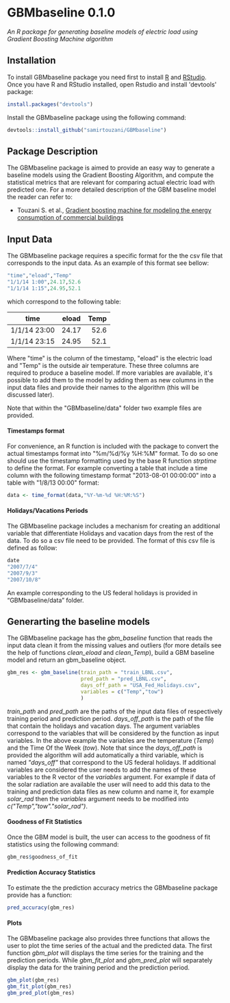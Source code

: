 # GBMbaseline 0.1.0
*An R package for generating baseline models of electric load using Gradient Boosting Machine algorithm*

## Installation

To install GBMbaseline package you need first to install [R](https://cran.r-project.org/) and [RStudio](https://www.rstudio.com/).
Once you have R and RStudio installed, open Rstudio and install 'devtools' package:
```r
install.packages("devtools")
```
 Install the GBMbaseline package using the following command:

```r
devtools::install_github("samirtouzani/GBMbaseline")
```

## Package Description

The GBMbaseline package is aimed to provide an easy way to generate a baseline models using the Gradient Boosting Algorithm, and compute the statistical metrics that are relevant for comparing actual electric load with predicted one. For a more detailed description of the GBM baseline model the reader can refer to:
+ Touzani S. et al., [Gradient boosting machine for modeling the energy consumption of commercial buildings]()

## Input Data
The GBMbaseline package requires a specific format for the the csv file that corresponds to the input data. As an example of this format see bellow:

```r
"time","eload","Temp"
"1/1/14 1:00",24.17,52.6
"1/1/14 1:15",24.95,52.1
```
which correspond to the following table:

| time        | eload | Temp |
| ------------|:-----:| ----:|
| 1/1/14 23:00 | 24.17 | 52.6 |
| 1/1/14 23:15 | 24.95 | 52.1 |

Where "time" is the column of the timestamp, "eload" is the electric load and "Temp" is the outside air temperature. These three columns are required to produce a baseline model. If more variables are available, it's possible to add them to the model by adding them as new columns in the input data files and provide their names to the algorithm (this will be discussed later).

 Note that within the "GBMbaseline/data" folder two example files are provided.

#### Timestamps format

For convenience, an R function is included with the package to convert the actual timestamps format into "\%m/\%d/\%y \%H:\%M" format. To do so one should use the timestamp formatting used by the base R function *strptime* to define the format. For example converting a table that include a time column with the following timestamp format "2013-08-01 00:00:00" into a table with "1/8/13 00:00" format:

```r
data <- time_format(data,"%Y-%m-%d %H:%M:%S")
```

#### Holidays/Vacations Periods
The GBMbaseline package includes a mechanism for creating an additional variable that differentiate Holidays and vacation days from the rest of the data. To do so a csv file need to be provided. The format of this csv file is defined as follow:

```r
date
"2007/7/4"
"2007/9/3"
"2007/10/8"
```
An example corresponding to the US federal holidays is provided in “GBMbaseline/data” folder.


## Generarting the baseline models

The GBMbaseline package has the *gbm_baseline* function that reads the input data clean it from the missing values and outliers (for more details see the help of functions *clean_eload* and *clean_Temp*), build a GBM baseline model and return an gbm_baseline object.
```r
gbm_res <- gbm_baseline(train_path = "train_LBNL.csv",
                        pred_path = "pred_LBNL.csv",
                        days_off_path = "USA_Fed_Holidays.csv",
                        variables = c("Temp","tow")
                        )
```
*train_path* and *pred_path* are the paths of the input data files of respectively training period and prediction period.  *days_off_path* is the path of the file that contain the holidays and vacation days. The argument variables correspond to the variables that will be considered by the function as input variables. In the above example the variables are the temperature (*Temp*) and the Time Of the Week (*tow*). Note that since the *days_off_path* is provided the algorithm will add automatically a third variable, which is named *"days_off"* that correspond to the US federal holidays. If additional variables are considered the user needs to add the names of these variables to the R vector of the *variables* argument. For example if data of the solar radiation are available the user will need to add this data to the training and prediction data files as new column and name it, for example *solar_rad* then the *variables* argument needs to be modified into *c("Temp","tow"."solar_rad")*.

#### Goodness of Fit Statistics

Once the GBM model is built, the user can access to the goodness of fit statistics using the following command:

```r
gbm_res$goodness_of_fit
```

#### Prediction Accuracy Statistics
To estimate the the prediction accuracy metrics the GBMbaseline package provide has a function:

```r
pred_accuracy(gbm_res)
```

#### Plots

The GBMbaseline package also provides three functions that allows the user to plot the time series of the actual and the predicted data. The first function *gbm_plot* will displays the time series for the training and the prediction periods. While *gbm_fit_plot* and *gbm_pred_plot* will separately display the data for the training period and the prediction period.

```r
gbm_plot(gbm_res)
gbm_fit_plot(gbm_res)
gbm_pred_plot(gbm_res)
```
